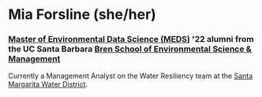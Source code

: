 # Mia Forsline (she/her)
### [Master of Environmental Data Science (MEDS)](https://ucsb-meds.github.io/) '22 alumni from the UC Santa Barbara [Bren School of Environmental Science & Management](https://bren.ucsb.edu/)

Currently a Management Analyst on the Water Resiliency team at the [Santa Margarita Water District](https://smwd.com/). 
